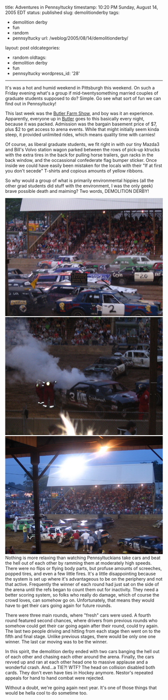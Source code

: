 title: Adventures in Pennsyltucky
timestamp: 10:20 PM Sunday, August 14, 2005 EDT
status: published
slug: demolitionderby
tags:
- demolition derby
- fun
- random
- pennsyltucky
url: /weblog/2005/08/14/demolitionderby/

layout: post
oldcategories:
- random
oldtags:
- demolition derby
- fun
- pennsyltucky
wordpress_id: '28'

---

It's was a hot and humid weekend in Pittsburgh this weekend.  On such a
Friday evening what's
a group if mid-twentysomething married couples of graduate students
supposed to do?  Simple.  Go see what sort of fun we can find out
in Pennsyltucky!

This last week was the [Butler Farm Show](http://www.butlerfarmshow.com/), and boy was it an experience.  Apparently, everyone up in
[Butler](http://maps.google.com/maps?q=butler,+pa&hl=en) goes
to this basically every night, because it was packed.  Admission was the
bargain basement price of $7, plus $2 to get access to arena events.  While
that might initially seem kinda steep, it provided unlimited rides, which
means quality time with carnies!

Of course, as liberal graduate students, we fit right in with our tiny
Mazda3 and Bill's Volvo station
wagon parked between the rows of pick-up ktrucks with the extra tires in the
back for pulling horse trailers, gun racks in the back window, and the
occassional confederate flag bumper sticker.  Once inside we could have easily been
mistaken for the locals with their "If at first you don't secede" T-shirts
and copious amounts of yellow ribbons.

So why would a group of what is primarily environmental hippies (all the other
grad students did stuff with the environment, I was the only geek) brave
possible death and maiming?  Two words, DEMOLITION DERBY!

<img src="/weblog/media/2005/08/demolitionDerby1.jpg"><img src="/weblog/media/2005/08/demolitionDerby2.jpg"><img src="/weblog/media/2005/08/demolitionDerby3.jpg">
Nothing is more relaxing than watching Pennsyltuckians take cars and beat
the hell out of each other by ramming them at moderately high speeds.  There
were no flips or flying body parts, but profuse amounts of screeches, popped tires, and even a few little fires.  It's a little disappointing because
the system is set up where it's advantageous to be on the periphery and not
that active.  Frequently the winner of each round had just sat on the side of
the arena until the refs began to count them out for inactivity.  They need a better scoring system, so folks who really do damage,
which of course the crowd loves, can somehow go on.  Unfortunately, that
means they would have to get their cars going again for future rounds.

There were three main rounds, where "fresh" cars were used.  A fourth round
featured second chances, where drivers from previous rounds who somehow could
get their car going again after their round, could try again.  The last two
people driving and hitting from each stage then went on to the fifth and
final stage.  Unlike previous stages, there would be only one one winner.
The last car moving was to be the winner.

In this spirit, the demolition derby ended with two cars banging the hell out
of each other and chasing each other around the arena.  Finally, the cars
revved up and ran at each other head one to massive applause and a wonderful
crash.  And...a TIE?!  WTF?  The head on collision disabled both cards.
 They don't even have ties in Hockey anymore.  Nestor's repeated appeals for
hand to hand combat were rejected.

Without a doubt, we're going again next year.  It's one of those things
that would be hella cool to do sometime too.

